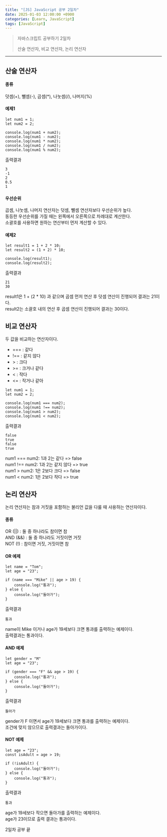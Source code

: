 ```yaml
---
title: "[JS] JavaScript 공부 2일차"
date: 2025-01-03 12:00:00 +0900
categories: [Learn, JavaScript]
tags: [JavaScript]
---
```


> 자바스크립트 공부하기 2일차
>
> 산술 연산자, 비교 연산자, 논리 연산자

<hr />

## 산술 연산자

#### 종류

덧셈(+), 뺄셈(-), 곱셈(\*), 나눗셈(/), 나머지(%)

#### 예제1

```
let num1 = 1;
let num2 = 2;

console.log(num1 + num2);
console.log(num1 - num2);
console.log(num1 * num2);
console.log(num1 / num2);
console.log(num1 % num2);
```

출력결과

```
3
-1
2
0.5
1
```

#### 우선순위

곱셈, 나눗셈, 나머지 연산자는 덧셈, 뺄셈 연산자보다 우선순위가 높다.  
동등한 우선순위를 가질 때는 왼쪽에서 오른쪽으로 차례대로 계산한다.  
소괄호를 사용하면 원하는 연산부터 먼저 계산할 수 있다.

#### 예제2

```
let result1 = 1 + 2 * 10;
let result2 = (1 + 2) * 10;

console.log(result1);
console.log(result2);
```

출력결과

```
21
30
```

result1은 1 + (2 \* 10) 과 같으며 곱셈 먼저 연산 후 덧셈 연산이 진행되어 결과는 21이다.  
result2는 소괄호 내의 연산 후 곱셈 연산이 진행되어 결과는 30이다.

## 비교 연산자

두 값을 비교하는 연산자이다.

- === : 같다
- !== : 같지 않다
- \> : 크다
- \>= : 크거나 같다
- < : 작다
- <= : 작거나 같아

```
let num1 = 1;
let num2 = 2;

console.log(num1 === num2);
console.log(num1 !== num2);
console.log(num1 > num2);
console.log(num1 < num2);
```

출력결과

```
false
true
false
true
```

num1 === num2: 1과 2는 같다 => false  
num1 !== num2: 1과 2는 같지 않다 => true  
num1 > num2: 1은 2보다 크다 => false  
num1 < num2: 1은 2보다 작다 => true

## 논리 연산자

논리 연산자는 참과 거짓을 포함하는 불리언 값을 다룰 때 사용하는 연산자이다.

#### 종류

OR (||) : 둘 중 하나라도 참이면 참  
AND (&&) : 둘 중 하나라도 거짓이면 거짓  
NOT (!) : 참이면 거짓, 거짓이면 참

#### OR 예제

```
let name = "Tom";
let age = "23";

if (name === "Mike" || age > 19) {
    console.log("통과");
} else {
    console.log("돌아가");
}
```

출력결과

```
통과
```

name이 Mike 이거나 age가 19세보다 크면 통과를 출력하는 예제이다.  
출력결과는 통과이다.

#### AND 예제

```
let gender = "M"
let age = "23";

if (gender === "F" && age > 19) {
    console.log("통과");
} else {
    console.log("돌아가");
}
```

출력결과

```
돌아가
```

gender가 F 이면서 age가 19세보다 크면 통과를 출력하는 예제이다.  
조건에 맞지 않으므로 출력결과는 돌아가이다.

#### NOT 예제

```
let age = "23";
const isAdult = age > 19;

if (!isAdult) {
    console.log("돌아가");
} else {
    console.log("통과");
}
```

출력결과

```
통과
```

age가 19세보다 작으면 돌아가를 출력하는 예제이다.  
age가 23이므로 출력 결과는 통과이다.

2일차 공부 끝
